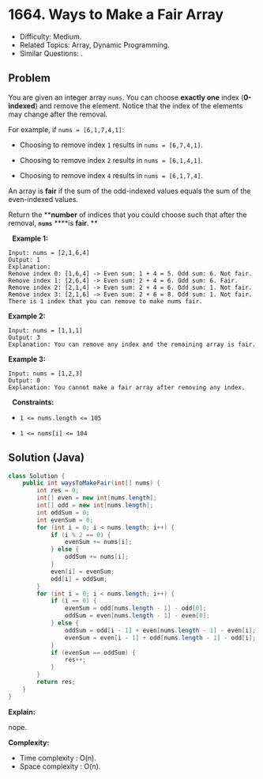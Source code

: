 # 1664. Ways to Make a Fair Array

- Difficulty: Medium.
- Related Topics: Array, Dynamic Programming.
- Similar Questions: .

## Problem

You are given an integer array ```nums```. You can choose **exactly one** index (**0-indexed**) and remove the element. Notice that the index of the elements may change after the removal.

For example, if ```nums = [6,1,7,4,1]```:


	
- Choosing to remove index ```1``` results in ```nums = [6,7,4,1]```.
	
- Choosing to remove index ```2``` results in ```nums = [6,1,4,1]```.
	
- Choosing to remove index ```4``` results in ```nums = [6,1,7,4]```.


An array is **fair** if the sum of the odd-indexed values equals the sum of the even-indexed values.

Return the ****number** of indices that you could choose such that after the removal, **```nums```** ****is **fair**. **

 
**Example 1:**

```
Input: nums = [2,1,6,4]
Output: 1
Explanation:
Remove index 0: [1,6,4] -> Even sum: 1 + 4 = 5. Odd sum: 6. Not fair.
Remove index 1: [2,6,4] -> Even sum: 2 + 4 = 6. Odd sum: 6. Fair.
Remove index 2: [2,1,4] -> Even sum: 2 + 4 = 6. Odd sum: 1. Not fair.
Remove index 3: [2,1,6] -> Even sum: 2 + 6 = 8. Odd sum: 1. Not fair.
There is 1 index that you can remove to make nums fair.
```

**Example 2:**

```
Input: nums = [1,1,1]
Output: 3
Explanation: You can remove any index and the remaining array is fair.
```

**Example 3:**

```
Input: nums = [1,2,3]
Output: 0
Explanation: You cannot make a fair array after removing any index.
```

 
**Constraints:**


	
- ```1 <= nums.length <= 105```
	
- ```1 <= nums[i] <= 104```



## Solution (Java)

```java
class Solution {
    public int waysToMakeFair(int[] nums) {
        int res = 0;
        int[] even = new int[nums.length];
        int[] odd = new int[nums.length];
        int oddSum = 0;
        int evenSum = 0;
        for (int i = 0; i < nums.length; i++) {
            if (i % 2 == 0) {
                evenSum += nums[i];
            } else {
                oddSum += nums[i];
            }
            even[i] = evenSum;
            odd[i] = oddSum;
        }
        for (int i = 0; i < nums.length; i++) {
            if (i == 0) {
                evenSum = odd[nums.length - 1] - odd[0];
                oddSum = even[nums.length - 1] - even[0];
            } else {
                oddSum = odd[i - 1] + even[nums.length - 1] - even[i];
                evenSum = even[i - 1] + odd[nums.length - 1] - odd[i];
            }
            if (evenSum == oddSum) {
                res++;
            }
        }
        return res;
    }
}
```

**Explain:**

nope.

**Complexity:**

* Time complexity : O(n).
* Space complexity : O(n).
